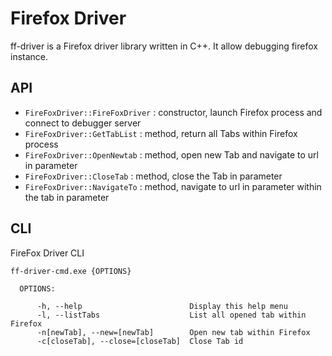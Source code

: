 # Firefox Driver
ff-driver is a Firefox driver library written in C++. It allow debugging firefox instance.

## API
 - `FireFoxDriver::FireFoxDriver` : constructor, launch Firefox process and connect to debugger server
 - `FireFoxDriver::GetTabList`    : method, return all Tabs within Firefox process
 - `FireFoxDriver::OpenNewtab`    : method, open new Tab and navigate to url in parameter
 - `FireFoxDriver::CloseTab`      : method, close the Tab in parameter
 - `FireFoxDriver::NavigateTo`    : method, navigate to url in parameter within the tab in parameter

 ## CLI
 FireFox Driver CLI

```
ff-driver-cmd.exe {OPTIONS}

  OPTIONS:

      -h, --help                        Display this help menu
      -l, --listTabs                    List all opened tab within Firefox
      -n[newTab], --new=[newTab]        Open new tab within Firefox
      -c[closeTab], --close=[closeTab]  Close Tab id
```
